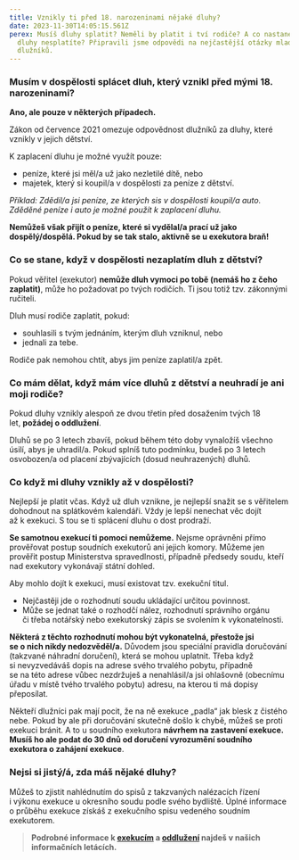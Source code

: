 ```yaml
---
title: Vznikly ti před 18. narozeninami nějaké dluhy?
date: 2023-11-30T14:05:15.561Z
perex: Musíš dluhy splatit? Neměli by platit i tví rodiče? A co nastane, když
  dluhy nesplatíte? Připravili jsme odpovědi na nejčastější otázky mladých
  dlužníků.
---
```

### Musím v dospělosti splácet dluh, který vznikl před mými 18. narozeninami?

**Ano, ale pouze v některých případech.**

Zákon od července 2021 omezuje odpovědnost dlužníků za dluhy, které vznikly v jejich dětství.

K zaplacení dluhu je možné využít pouze:

* peníze, které jsi měl/a už jako nezletilé dítě, nebo
* majetek, který si koupil/a v dospělosti za peníze z dětství.

*Příklad: Zdědil/a jsi peníze, ze kterých sis v dospělosti koupil/a auto. Zděděné peníze i auto je možné použít k zaplacení dluhu.*

**Nemůžeš však přijít o peníze, které si vydělal/a prací už jako dospělý/dospělá. Pokud by se tak stalo, aktivně se u exekutora braň!**

### Co se stane, když v dospělosti nezaplatím dluh z dětství?

Pokud věřitel (exekutor) **nemůže dluh vymoci po tobě (nemáš ho z čeho zaplatit)**, může ho požadovat po tvých rodičích. Ti jsou totiž tzv. zákonnými ručiteli.

Dluh musí rodiče zaplatit, pokud:

* souhlasili s tvým jednáním, kterým dluh vzniknul, nebo
* jednali za tebe.

Rodiče pak nemohou chtít, abys jim peníze zaplatil/a zpět.

### Co mám dělat, když mám více dluhů z dětství a neuhradí je ani moji rodiče?

Pokud dluhy vznikly alespoň ze dvou třetin před dosažením tvých 18 let, **požádej o oddlužení**.

Dluhů se po 3 letech zbavíš, pokud během této doby vynaložíš všechno úsilí, abys je uhradil/a. Pokud splníš tuto podmínku, budeš po 3 letech osvobozen/a od placení zbývajících (dosud neuhrazených) dluhů.

### Co když mi dluhy vznikly až v dospělosti?

Nejlepší je platit včas. Když už dluh vznikne, je nejlepší snažit se s věřitelem dohodnout na splátkovém kalendáři. Vždy je lepší nenechat věc dojít až k exekuci. S tou se ti splácení dluhu o dost prodraží.

**Se samotnou exekucí ti pomoci nemůžeme.** Nejsme oprávněni přímo prověřovat postup soudních exekutorů ani jejich komory. Můžeme jen prověřit postup Ministerstva spravedlnosti, případně předsedy soudu, kteří nad exekutory vykonávají státní dohled.

Aby mohlo dojít k exekuci, musí existovat tzv. exekuční titul.

* Nejčastěji jde o rozhodnutí soudu ukládající určitou povinnost.
* Může se jednat také o rozhodčí nález, rozhodnutí správního orgánu či třeba notářský nebo exekutorský zápis se svolením k vykonatelnosti.

**Některá z těchto rozhodnutí mohou být vykonatelná, přestože jsi se o nich nikdy nedozvěděl/a.** Důvodem jsou speciální pravidla doručování (takzvané náhradní doručení), která se mohou uplatnit. Třeba když si nevyzvedáváš dopis na adrese svého trvalého pobytu, případně se na této adrese vůbec nezdržuješ a nenahlásil/a jsi ohlašovně (obecnímu úřadu v místě tvého trvalého pobytu) adresu, na kterou ti má dopisy přeposílat.

Někteří dlužníci pak mají pocit, že na ně exekuce „padla“ jak blesk z čistého nebe. Pokud by ale při doručování skutečně došlo k chybě, můžeš se proti exekuci bránit. A to u soudního exekutora **návrhem na zastavení exekuce. Musíš ho ale podat do 30 dnů od doručení vyrozumění soudního exekutora o zahájení exekuce**.

### **Nejsi si jistý/á, zda máš nějaké dluhy?** 

Můžeš to zjistit nahlédnutím do spisů z takzvaných nalézacích řízení i výkonu exekuce u okresního soudu podle svého bydliště. Úplné informace o průběhu exekuce získáš z exekučního spisu vedeného soudním exekutorem.

> **Podrobné informace k [exekucím](https://www.ochrance.cz/letaky/exekuce/exekuce.pdf) a [oddlužení](https://www.ochrance.cz/letaky/oddluzeni-i/oddluzeni-i.pdf) najdeš v našich informačních letácích.**